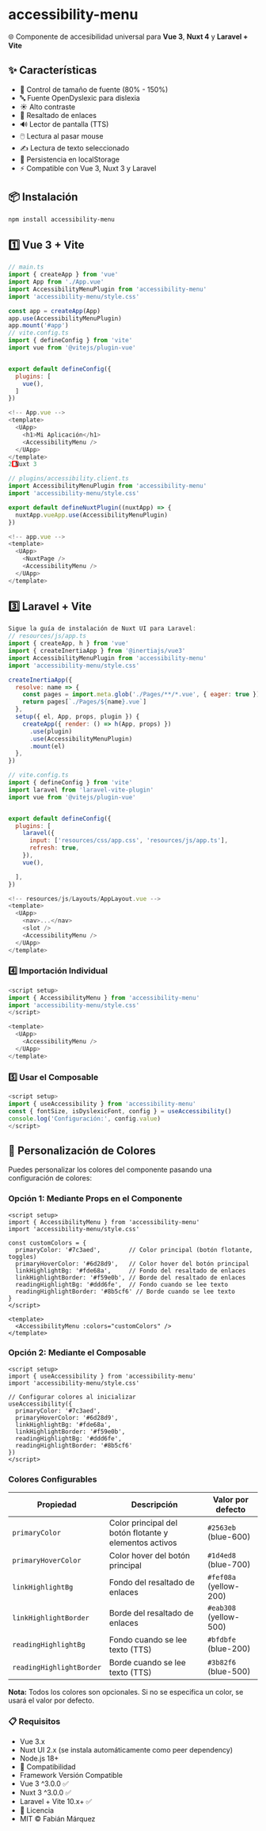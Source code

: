 # accessibility-menu

🌐 Componente de accesibilidad universal  para **Vue 3**, **Nuxt 4** y **Laravel + Vite**

## ✨ Características

- 📏 Control de tamaño de fuente (80% - 150%)
- 🔤 Fuente OpenDyslexic para dislexia
- ☀️ Alto contraste
- 🔗 Resaltado de enlaces
- 🔊 Lector de pantalla (TTS)
- 🖱️ Lectura al pasar mouse
- ✍️ Lectura de texto seleccionado
- 💾 Persistencia en localStorage
- ⚡ Compatible con Vue 3, Nuxt 3 y Laravel

## 📦 Instalación

```bash
npm install accessibility-menu
```

## 1️⃣ Vue 3 + Vite

```js
// main.ts
import { createApp } from 'vue'
import App from './App.vue'
import AccessibilityMenuPlugin from 'accessibility-menu'
import 'accessibility-menu/style.css'

const app = createApp(App)
app.use(AccessibilityMenuPlugin)
app.mount('#app')
// vite.config.ts
import { defineConfig } from 'vite'
import vue from '@vitejs/plugin-vue'


export default defineConfig({
  plugins: [
    vue(),
  ]
})
```
```js
<!-- App.vue -->
<template>
  <UApp>
    <h1>Mi Aplicación</h1>
    <AccessibilityMenu />
  </UApp>
</template>
2️⃣ Nuxt 3

// plugins/accessibility.client.ts
import AccessibilityMenuPlugin from 'accessibility-menu'
import 'accessibility-menu/style.css'

export default defineNuxtPlugin((nuxtApp) => {
  nuxtApp.vueApp.use(AccessibilityMenuPlugin)
})
```
```js
<!-- app.vue -->
<template>
  <UApp>
    <NuxtPage />
    <AccessibilityMenu />
  </UApp>
</template>
```
## 3️⃣ Laravel + Vite
```js
Sigue la guía de instalación de Nuxt UI para Laravel:
// resources/js/app.ts
import { createApp, h } from 'vue'
import { createInertiaApp } from '@inertiajs/vue3'
import AccessibilityMenuPlugin from 'accessibility-menu'
import 'accessibility-menu/style.css'

createInertiaApp({
  resolve: name => {
    const pages = import.meta.glob('./Pages/**/*.vue', { eager: true })
    return pages[`./Pages/${name}.vue`]
  },
  setup({ el, App, props, plugin }) {
    createApp({ render: () => h(App, props) })
      .use(plugin)
      .use(AccessibilityMenuPlugin)
      .mount(el)
  },
})
```
```js
// vite.config.ts
import { defineConfig } from 'vite'
import laravel from 'laravel-vite-plugin'
import vue from '@vitejs/plugin-vue'


export default defineConfig({
  plugins: [
    laravel({
      input: ['resources/css/app.css', 'resources/js/app.ts'],
      refresh: true,
    }),
    vue(),

  ],
})
```
```js
<!-- resources/js/Layouts/AppLayout.vue -->
<template>
  <UApp>
    <nav>...</nav>
    <slot />
    <AccessibilityMenu />
  </UApp>
</template>
```
### 4️⃣ Importación Individual

```js
<script setup>
import { AccessibilityMenu } from 'accessibility-menu'
import 'accessibility-menu/style.css'
</script>

<template>
  <UApp>
    <AccessibilityMenu />
  </UApp>
</template>
```
### 5️⃣ Usar el Composable

```js
<script setup>
import { useAccessibility } from 'accessibility-menu'
const { fontSize, isDyslexicFont, config } = useAccessibility()
console.log('Configuración:', config.value)
</script>
```

## 🎨 Personalización de Colores

Puedes personalizar los colores del componente pasando una configuración de colores:

### Opción 1: Mediante Props en el Componente

```vue
<script setup>
import { AccessibilityMenu } from 'accessibility-menu'
import 'accessibility-menu/style.css'

const customColors = {
  primaryColor: '#7c3aed',        // Color principal (botón flotante, toggles)
  primaryHoverColor: '#6d28d9',   // Color hover del botón principal
  linkHighlightBg: '#fde68a',     // Fondo del resaltado de enlaces
  linkHighlightBorder: '#f59e0b', // Borde del resaltado de enlaces
  readingHighlightBg: '#ddd6fe',  // Fondo cuando se lee texto
  readingHighlightBorder: '#8b5cf6' // Borde cuando se lee texto
}
</script>

<template>
  <AccessibilityMenu :colors="customColors" />
</template>
```

### Opción 2: Mediante el Composable

```vue
<script setup>
import { useAccessibility } from 'accessibility-menu'
import 'accessibility-menu/style.css'

// Configurar colores al inicializar
useAccessibility({
  primaryColor: '#7c3aed',
  primaryHoverColor: '#6d28d9',
  linkHighlightBg: '#fde68a',
  linkHighlightBorder: '#f59e0b',
  readingHighlightBg: '#ddd6fe',
  readingHighlightBorder: '#8b5cf6'
})
</script>
```

### Colores Configurables

| Propiedad | Descripción | Valor por defecto |
|-----------|-------------|-------------------|
| `primaryColor` | Color principal del botón flotante y elementos activos | `#2563eb` (blue-600) |
| `primaryHoverColor` | Color hover del botón principal | `#1d4ed8` (blue-700) |
| `linkHighlightBg` | Fondo del resaltado de enlaces | `#fef08a` (yellow-200) |
| `linkHighlightBorder` | Borde del resaltado de enlaces | `#eab308` (yellow-500) |
| `readingHighlightBg` | Fondo cuando se lee texto (TTS) | `#bfdbfe` (blue-200) |
| `readingHighlightBorder` | Borde cuando se lee texto (TTS) | `#3b82f6` (blue-500) |

**Nota:** Todos los colores son opcionales. Si no se especifica un color, se usará el valor por defecto.

### 📋 Requisitos
- Vue 3.x
- Nuxt UI 2.x (se instala automáticamente como peer dependency)
- Node.js 18+
- 🎯 Compatibilidad
- Framework	Versión	Compatible
- Vue 3	^3.0.0	✅
- Nuxt 3	^3.0.0	✅
- Laravel + Vite	10.x+	✅
- 📄 Licencia
- MIT © Fabián Márquez